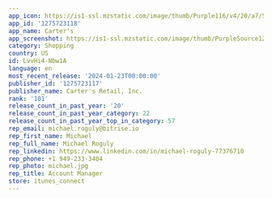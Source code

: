 ```yaml
---
app_icon: https://is1-ssl.mzstatic.com/image/thumb/Purple116/v4/20/a7/56/20a756bc-85a8-2832-0818-cb64cf5995da/AppIcon-1x_U007emarketing-0-7-0-sRGB-85-220.png/1024x1024bb.png
app_id: '1275723118'
app_name: Carter's
app_screenshot: https://is1-ssl.mzstatic.com/image/thumb/PurpleSource126/v4/61/2f/70/612f7023-09b6-89c1-5356-c28a32fbb81d/9a6a2320-3ea8-4493-bda2-9e617d13238a_1000_-6.5__Display.png/1284x2778bb.png
category: Shopping
country: US
id: LvvHi4-Nbw1A
language: en
most_recent_release: '2024-01-23T00:00:00'
publisher_id: '1275723117'
publisher_name: Carter's Retail, Inc.
rank: '101'
release_count_in_past_year: '20'
release_count_in_past_year_category: 22
release_count_in_past_year_top_in_category: 57
rep_email: michael.roguly@bitrise.io
rep_first_name: Michael
rep_full_name: Michael Roguly
rep_linkedin: https://www.linkedin.com/in/michael-roguly-77376710
rep_phone: +1 949-233-3404
rep_photo: michael.jpg
rep_title: Account Manager
store: itunes_connect
---
```

